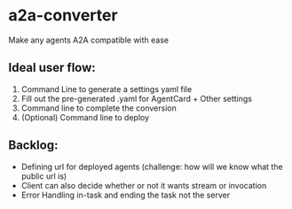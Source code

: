 # a2a-converter
Make any agents A2A compatible with ease

## Ideal user flow:
1. Command Line to generate a settings yaml file
2. Fill out the pre-generated .yaml for AgentCard + Other settings
3. Command line to complete the conversion
4. (Optional) Command line to deploy 

## Backlog:
- Defining url for deployed agents (challenge: how will we know what the public url is)
- Client can also decide whether or not it wants stream or invocation
- Error Handling in-task and ending the task not the server
